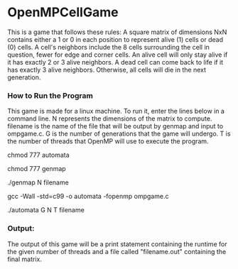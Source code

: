 # OpenMPCellGame

This is a game that follows these rules:
A square matrix of dimensions NxN contains either a 1 or 0 in each position to represent alive (1) cells or dead (0) cells.
A cell's neighbors include the 8 cells surrounding the cell in question, fewer for edge and corner cells.
An alive cell will only stay alive if it has exactly 2 or 3 alive neighbors.
A dead cell can come back to life if it has exactly 3 alive neighbors.
Otherwise, all cells will die in the next generation.

### How to Run the Program

This game is made for a linux machine. To run it, enter the lines below in a command line.
N represents the dimensions of the matrix to compute.
filename is the name of the file that will be output by genmap and input to ompgame.c.
G is the number of generations that the game will undergo.
T is the number of threads that OpenMP will use to execute the program.

chmod 777 automata

chmod 777 genmap

./genmap N filename

gcc -Wall -std=c99 -o automata -fopenmp ompgame.c

./automata G N T filename

### Output:

The output of this game will be a print statement containing the runtime for the given number of threads and a file called "filename.out" containing the final matrix.
